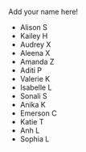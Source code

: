 Add your name here!

- Alison S
- Kailey H
- Audrey X
- Aleena X
- Amanda Z
- Aditi P
- Valerie K
- Isabelle L
- Sonali S
- Anika K
- Emerson C
- Katie T
- Anh L
- Sophia L
